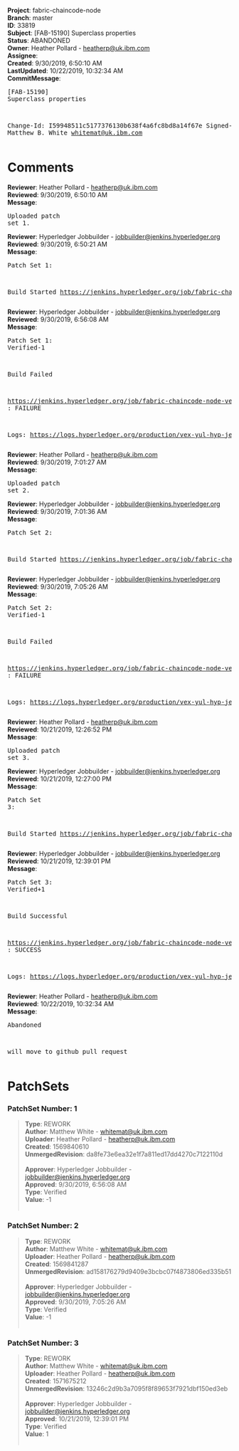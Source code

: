 <strong>Project</strong>: fabric-chaincode-node<br><strong>Branch</strong>: master<br><strong>ID</strong>: 33819<br><strong>Subject</strong>: [FAB-15190] Superclass properties<br><strong>Status</strong>: ABANDONED<br><strong>Owner</strong>: Heather Pollard - heatherp@uk.ibm.com<br><strong>Assignee</strong>:<br><strong>Created</strong>: 9/30/2019, 6:50:10 AM<br><strong>LastUpdated</strong>: 10/22/2019, 10:32:34 AM<br><strong>CommitMessage</strong>:<br><pre>[FAB-15190] Superclass properties

Change-Id: I59948511c5177376130b638f4a6fc8bd8a14f67e
Signed-off-by: Matthew B. White <whitemat@uk.ibm.com>
</pre><h1>Comments</h1><strong>Reviewer</strong>: Heather Pollard - heatherp@uk.ibm.com<br><strong>Reviewed</strong>: 9/30/2019, 6:50:10 AM<br><strong>Message</strong>: <pre>Uploaded patch set 1.</pre><strong>Reviewer</strong>: Hyperledger Jobbuilder - jobbuilder@jenkins.hyperledger.org<br><strong>Reviewed</strong>: 9/30/2019, 6:50:21 AM<br><strong>Message</strong>: <pre>Patch Set 1:

Build Started https://jenkins.hyperledger.org/job/fabric-chaincode-node-verify-x86_64/717/</pre><strong>Reviewer</strong>: Hyperledger Jobbuilder - jobbuilder@jenkins.hyperledger.org<br><strong>Reviewed</strong>: 9/30/2019, 6:56:08 AM<br><strong>Message</strong>: <pre>Patch Set 1: Verified-1

Build Failed 

https://jenkins.hyperledger.org/job/fabric-chaincode-node-verify-x86_64/717/ : FAILURE

Logs: https://logs.hyperledger.org/production/vex-yul-hyp-jenkins-3/fabric-chaincode-node-verify-x86_64/717</pre><strong>Reviewer</strong>: Heather Pollard - heatherp@uk.ibm.com<br><strong>Reviewed</strong>: 9/30/2019, 7:01:27 AM<br><strong>Message</strong>: <pre>Uploaded patch set 2.</pre><strong>Reviewer</strong>: Hyperledger Jobbuilder - jobbuilder@jenkins.hyperledger.org<br><strong>Reviewed</strong>: 9/30/2019, 7:01:36 AM<br><strong>Message</strong>: <pre>Patch Set 2:

Build Started https://jenkins.hyperledger.org/job/fabric-chaincode-node-verify-x86_64/718/</pre><strong>Reviewer</strong>: Hyperledger Jobbuilder - jobbuilder@jenkins.hyperledger.org<br><strong>Reviewed</strong>: 9/30/2019, 7:05:26 AM<br><strong>Message</strong>: <pre>Patch Set 2: Verified-1

Build Failed 

https://jenkins.hyperledger.org/job/fabric-chaincode-node-verify-x86_64/718/ : FAILURE

Logs: https://logs.hyperledger.org/production/vex-yul-hyp-jenkins-3/fabric-chaincode-node-verify-x86_64/718</pre><strong>Reviewer</strong>: Heather Pollard - heatherp@uk.ibm.com<br><strong>Reviewed</strong>: 10/21/2019, 12:26:52 PM<br><strong>Message</strong>: <pre>Uploaded patch set 3.</pre><strong>Reviewer</strong>: Hyperledger Jobbuilder - jobbuilder@jenkins.hyperledger.org<br><strong>Reviewed</strong>: 10/21/2019, 12:27:00 PM<br><strong>Message</strong>: <pre>Patch Set 3:

Build Started https://jenkins.hyperledger.org/job/fabric-chaincode-node-verify-x86_64/744/</pre><strong>Reviewer</strong>: Hyperledger Jobbuilder - jobbuilder@jenkins.hyperledger.org<br><strong>Reviewed</strong>: 10/21/2019, 12:39:01 PM<br><strong>Message</strong>: <pre>Patch Set 3: Verified+1

Build Successful 

https://jenkins.hyperledger.org/job/fabric-chaincode-node-verify-x86_64/744/ : SUCCESS

Logs: https://logs.hyperledger.org/production/vex-yul-hyp-jenkins-3/fabric-chaincode-node-verify-x86_64/744</pre><strong>Reviewer</strong>: Heather Pollard - heatherp@uk.ibm.com<br><strong>Reviewed</strong>: 10/22/2019, 10:32:34 AM<br><strong>Message</strong>: <pre>Abandoned

will move to github pull request</pre><h1>PatchSets</h1><h3>PatchSet Number: 1</h3><blockquote><strong>Type</strong>: REWORK<br><strong>Author</strong>: Matthew White - whitemat@uk.ibm.com<br><strong>Uploader</strong>: Heather Pollard - heatherp@uk.ibm.com<br><strong>Created</strong>: 1569840610<br><strong>UnmergedRevision</strong>: da8fe73e6ea32e1f7a811ed17dd4270c7122110d<br><br><strong>Approver</strong>: Hyperledger Jobbuilder - jobbuilder@jenkins.hyperledger.org<br><strong>Approved</strong>: 9/30/2019, 6:56:08 AM<br><strong>Type</strong>: Verified<br><strong>Value</strong>: -1<br><br></blockquote><h3>PatchSet Number: 2</h3><blockquote><strong>Type</strong>: REWORK<br><strong>Author</strong>: Matthew White - whitemat@uk.ibm.com<br><strong>Uploader</strong>: Heather Pollard - heatherp@uk.ibm.com<br><strong>Created</strong>: 1569841287<br><strong>UnmergedRevision</strong>: ad158176279d9409e3bcbc07f4873806ed335b51<br><br><strong>Approver</strong>: Hyperledger Jobbuilder - jobbuilder@jenkins.hyperledger.org<br><strong>Approved</strong>: 9/30/2019, 7:05:26 AM<br><strong>Type</strong>: Verified<br><strong>Value</strong>: -1<br><br></blockquote><h3>PatchSet Number: 3</h3><blockquote><strong>Type</strong>: REWORK<br><strong>Author</strong>: Matthew White - whitemat@uk.ibm.com<br><strong>Uploader</strong>: Heather Pollard - heatherp@uk.ibm.com<br><strong>Created</strong>: 1571675212<br><strong>UnmergedRevision</strong>: 13246c2d9b3a7095f8f89653f7921dbf150ed3eb<br><br><strong>Approver</strong>: Hyperledger Jobbuilder - jobbuilder@jenkins.hyperledger.org<br><strong>Approved</strong>: 10/21/2019, 12:39:01 PM<br><strong>Type</strong>: Verified<br><strong>Value</strong>: 1<br><br></blockquote>